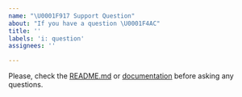 ```yaml
---
name: "\U0001F917 Support Question"
about: "If you have a question \U0001F4AC"
title: ''
labels: 'i: question'
assignees: ''

---
```


Please, check the [README.md](https://github.com/hubhazard/core/blob/master/README.md) or
[documentation](https://hubhazard.github.io/core/) before asking any questions.
